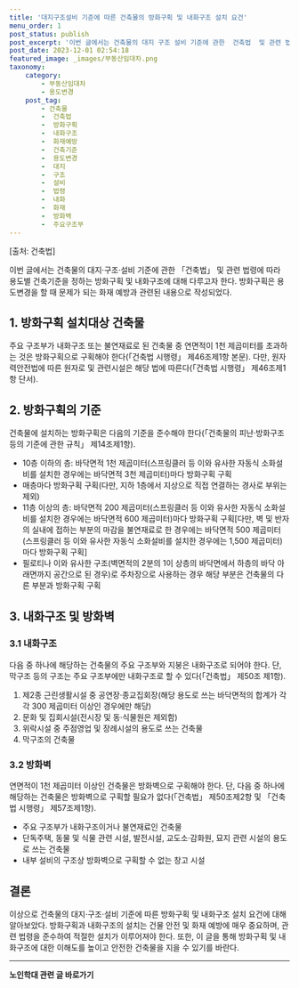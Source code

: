 ```yaml
---
title: '대지구조설비 기준에 따른 건축물의 방화구획 및 내화구조 설치 요건'
menu_order: 1
post_status: publish
post_excerpt: '이번 글에서는 건축물의 대지 구조 설비 기준에 관한  건축법  및 관련 법령에 따라 용도별 건축기준을 정하는 방화구획 및 내화구조에 대해 다루고자 한다. 방화구획은 용도변경을 할 때 문제가 되는 화재 예방과 관련된 내용으로 작성되었다.'
post_date: 2023-12-01 02:54:18
featured_image: _images/부동산임대차.png
taxonomy:
    category:
        - 부동산임대차
        - 용도변경
    post_tag:
        - 건축물
        -  건축법
        -  방화구획
        -  내화구조
        -  화재예방
        -  건축기준
        -  용도변경
        -  대지
        -  구조
        -  설비
        -  법령
        -  내화
        -  화재
        -  방화벽
        -  주요구조부
---
```



[출처: 건축법]

이번 글에서는 건축물의 대지·구조·설비 기준에 관한 「건축법」 및 관련 법령에 따라 용도별 건축기준을 정하는 방화구획 및 내화구조에 대해 다루고자 한다. 방화구획은 용도변경을 할 때 문제가 되는 화재 예방과 관련된 내용으로 작성되었다. 

## 1. 방화구획 설치대상 건축물

주요 구조부가 내화구조 또는 불연재료로 된 건축물 중 연면적이 1천 제곱미터를 초과하는 것은 방화구획으로 구획해야 한다(「건축법 시행령」 제46조제1항 본문). 다만, 원자력안전법에 따른 원자로 및 관련시설은 해당 법에 따른다(「건축법 시행령」 제46조제1항 단서).

## 2. 방화구획의 기준

건축물에 설치하는 방화구획은 다음의 기준을 준수해야 한다(「건축물의 피난·방화구조 등의 기준에 관한 규칙」 제14조제1항).

- 10층 이하의 층: 바닥면적 1천 제곱미터(스프링클러 등 이와 유사한 자동식 소화설비를 설치한 경우에는 바닥면적 3천 제곱미터)마다 방화구획 구획
- 매층마다 방화구획 구획(다만, 지하 1층에서 지상으로 직접 연결하는 경사로 부위는 제외)
- 11층 이상의 층: 바닥면적 200 제곱미터(스프링클러 등 이와 유사한 자동식 소화설비를 설치한 경우에는 바닥면적 600 제곱미터)마다 방화구획 구획[다만, 벽 및 반자의 실내에 접하는 부분의 마감을 불연재료로 한 경우에는 바닥면적 500 제곱미터(스프링클러 등 이와 유사한 자동식 소화설비를 설치한 경우에는 1,500 제곱미터)마다 방화구획 구획]
- 필로티나 이와 유사한 구조(벽면적의 2분의 1이 상층의 바닥면에서 하층의 바닥 아래면까지 공간으로 된 경우)로 주차장으로 사용하는 경우 해당 부분은 건축물의 다른 부분과 방화구획 구획

## 3. 내화구조 및 방화벽

### 3.1 내화구조

다음 중 하나에 해당하는 건축물의 주요 구조부와 지붕은 내화구조로 되어야 한다. 단, 막구조 등의 구조는 주요 구조부에만 내화구조로 할 수 있다(「건축법」 제50조 제1항).

1. 제2종 근린생활시설 중 공연장·종교집회장(해당 용도로 쓰는 바닥면적의 합계가 각각 300 제곱미터 이상인 경우에만 해당)
2. 문화 및 집회시설(전시장 및 동·식물원은 제외함)
3. 위락시설 중 주점영업 및 장례시설의 용도로 쓰는 건축물
4. 막구조의 건축물

### 3.2 방화벽

연면적이 1천 제곱미터 이상인 건축물은 방화벽으로 구획해야 한다. 단, 다음 중 하나에 해당하는 건축물은 방화벽으로 구획할 필요가 없다(「건축법」 제50조제2항 및 「건축법 시행령」 제57조제1항).

- 주요 구조부가 내화구조이거나 불연재료인 건축물
- 단독주택, 동물 및 식물 관련 시설, 발전시설, 교도소·감화원, 묘지 관련 시설의 용도로 쓰는 건축물
- 내부 설비의 구조상 방화벽으로 구획할 수 없는 창고 시설

## 결론

이상으로 건축물의 대지·구조·설비 기준에 따른 방화구획 및 내화구조 설치 요건에 대해 알아보았다. 방화구획과 내화구조의 설치는 건물 안전 및 화재 예방에 매우 중요하며, 관련 법령을 준수하여 적절한 설치가 이루어져야 한다. 또한, 이 글을 통해 방화구획 및 내화구조에 대한 이해도를 높이고 안전한 건축물을 지을 수 있기를 바란다.
<!-- wp:separator -->
<hr class="wp-block-separator has-alpha-channel-opacity"/>
<!-- /wp:separator -->

<!-- wp:group {"backgroundColor":"base","layout":{"type":"constrained"}} -->
<div class="wp-block-group has-base-background-color has-background"><!-- wp:paragraph {"align":"center","fontSize":"medium"} -->
<p class="has-text-align-center has-large-font-size"><strong>노인학대 관련 글 바로가기</strong></p>
<!-- /wp:paragraph -->


<!-- wp:latest-posts
{"categories":[{"id":23460,"count":19,"description":"","link":"https://uknowlaw.com/category/%eb%85%b8%ec%9d%b8%ed%95%99%eb%8c%80/","name":"노인학대","slug":"노인학대","taxonomy":"category","parent":0,"meta":[],"_links":{"self":[{"href":"https://uknowlaw.com/wp-json/wp/v2/categories/23460"}],"collection":[{"href":"https://uknowlaw.com/wp-json/wp/v2/categories"}],"about":[{"href":"https://uknowlaw.com/wp-json/wp/v2/taxonomies/category"}],"wp:post_type":[{"href":"https://uknowlaw.com/wp-json/wp/v2/posts?categories=23460"}],"curies":[{"name":"wp","href":"https://api.w.org/{rel}","templated":true}]}}],"postsToShow":100,"excerptLength":28,"postLayout":"grid","columns":2,"featuredImageAlign":"left","featuredImageSizeSlug":"large","fontSize":"small"} /--></div>
<!-- /wp:group -->